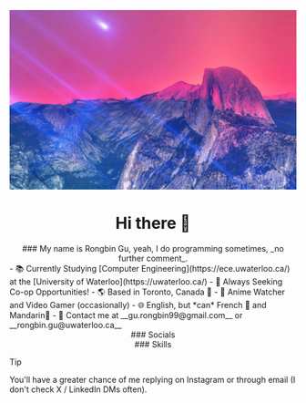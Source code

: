 ![Pink sky across majestic mountains](https://github.com/Rongbin99/Rongbin99/blob/main/Wallpaper2.jpg)

<div align="center">

# Hi there 👋

</div>

<div align="center">
  ### My name is Rongbin Gu, yeah, I do programming sometimes, _no further comment_. 
</div>
- 📚 Currently Studying [Computer Engineering](https://ece.uwaterloo.ca/) at the [University of Waterloo](https://uwaterloo.ca/)
- 💼 Always Seeking Co-op Opportunities!
- 🌎 Based in Toronto, Canada 🍁
- 🍿 Anime Watcher and Video Gamer (occasionally)
- 🌐 English, but *can* French 🥖 and Mandarin🏮
- 📨 Contact me at __gu.rongbin99@gmail.com__ or __rongbin.gu@uwaterloo.ca__

<div align="center">
### Socials
</div>


<div align="center">
### Skills
</div>


> [!TIP]
> You'll have a greater chance of me replying on Instagram or through email (I don't check X / LinkedIn DMs often).
